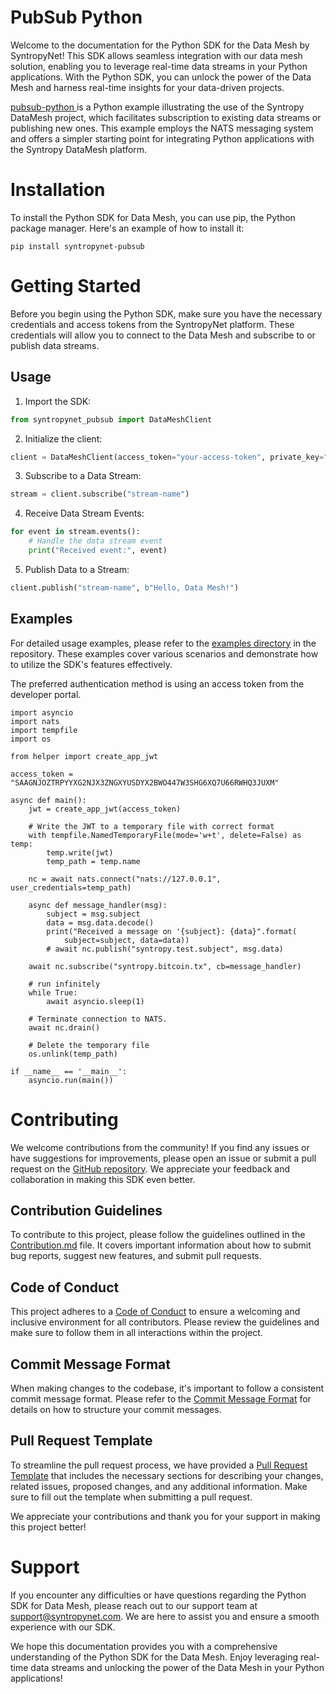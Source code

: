 # PubSub Python

Welcome to the documentation for the Python SDK for the Data Mesh by SyntropyNet! This SDK allows seamless integration with our data mesh solution, enabling you to leverage real-time data streams in your Python applications. With the Python SDK, you can unlock the power of the Data Mesh and harness real-time insights for your data-driven projects.

[pubsub-python ](https://github.com/SyntropyNet/pubsub-python)is a Python example illustrating the use of the Syntropy DataMesh project, which facilitates subscription to existing data streams or publishing new ones. This example employs the NATS messaging system and offers a simpler starting point for integrating Python applications with the Syntropy DataMesh platform.

# Installation

To install the Python SDK for Data Mesh, you can use pip, the Python package manager. Here's an example of how to install it:

```shell
pip install syntropynet-pubsub
```

# Getting Started

Before you begin using the Python SDK, make sure you have the necessary credentials and access tokens from the SyntropyNet platform. These credentials will allow you to connect to the Data Mesh and subscribe to or publish data streams.

## Usage

1. Import the SDK:

```python
from syntropynet_pubsub import DataMeshClient
```

2. Initialize the client:

```python
client = DataMeshClient(access_token="your-access-token", private_key="your-private-key")
```

3. Subscribe to a Data Stream:

```python
stream = client.subscribe("stream-name")
```

4. Receive Data Stream Events:

```python
for event in stream.events():
    # Handle the data stream event
    print("Received event:", event)
```

5. Publish Data to a Stream:

```python
client.publish("stream-name", b"Hello, Data Mesh!")
```

## Examples

For detailed usage examples, please refer to the [examples directory](https://github.com/SyntropyNet/pubsub-python/examples) in the repository. These examples cover various scenarios and demonstrate how to utilize the SDK's features effectively.

The preferred authentication method is using an access token from the developer portal.

```Text Python
import asyncio
import nats
import tempfile
import os

from helper import create_app_jwt

access_token = "SAAGNJOZTRPYYXG2NJX3ZNGXYUSDYX2BWO447W3SHG6XQ7U66RWHQ3JUXM"

async def main():
    jwt = create_app_jwt(access_token)

    # Write the JWT to a temporary file with correct format
    with tempfile.NamedTemporaryFile(mode='w+t', delete=False) as temp:
        temp.write(jwt)
        temp_path = temp.name

    nc = await nats.connect("nats://127.0.0.1", user_credentials=temp_path)

    async def message_handler(msg):
        subject = msg.subject
        data = msg.data.decode()
        print("Received a message on '{subject}: {data}".format(
            subject=subject, data=data))
        # await nc.publish("syntropy.test.subject", msg.data)

    await nc.subscribe("syntropy.bitcoin.tx", cb=message_handler)

    # run infinitely
    while True:
        await asyncio.sleep(1)

    # Terminate connection to NATS.
    await nc.drain()

    # Delete the temporary file
    os.unlink(temp_path)

if __name__ == '__main__':
    asyncio.run(main())
```

# Contributing
We welcome contributions from the community! If you find any issues or have suggestions for improvements, please open an issue or submit a pull request on the [GitHub repository](https://github.com/SyntropyNet/pubsub-python). We appreciate your feedback and collaboration in making this SDK even better. 

## Contribution Guidelines

To contribute to this project, please follow the guidelines outlined in the [Contribution.md](CONTRIBUTING.md) file. It covers important information about how to submit bug reports, suggest new features, and submit pull requests.

## Code of Conduct
This project adheres to a [Code of Conduct](CODE_OF_CONDUCT.md) to ensure a welcoming and inclusive environment for all contributors. Please review the guidelines and make sure to follow them in all interactions within the project.

## Commit Message Format
When making changes to the codebase, it's important to follow a consistent commit message format. Please refer to the [Commit Message Format](commit-template.md) for details on how to structure your commit messages.

## Pull Request Template
To streamline the pull request process, we have provided a [Pull Request Template](pull-request-template.md) that includes the necessary sections for describing your changes, related issues, proposed changes, and any additional information. Make sure to fill out the template when submitting a pull request.

We appreciate your contributions and thank you for your support in making this project better!


# Support

If you encounter any difficulties or have questions regarding the Python SDK for Data Mesh, please reach out to our support team at support@syntropynet.com. We are here to assist you and ensure a smooth experience with our SDK.

We hope this documentation provides you with a comprehensive understanding of the Python SDK for the Data Mesh. Enjoy leveraging real-time data streams and unlocking the power of the Data Mesh in your Python applications!
